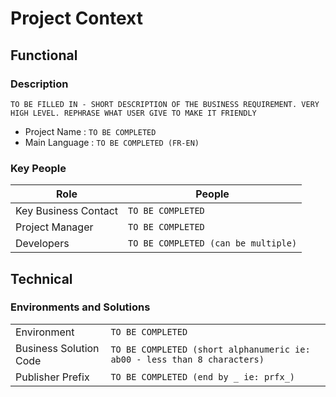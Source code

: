 # Project Context

## Functional

### Description

`TO BE FILLED IN - SHORT DESCRIPTION OF THE BUSINESS REQUIREMENT. VERY HIGH LEVEL. REPHRASE WHAT USER GIVE TO MAKE IT FRIENDLY`

- Project Name : `TO BE COMPLETED`
- Main Language : `TO BE COMPLETED (FR-EN)`

### Key People

| Role | People |
|------|--------|
| Key Business Contact | `TO BE COMPLETED` |
| Project Manager | `TO BE COMPLETED` |
| Developers | `TO BE COMPLETED (can be multiple)` |

## Technical

### Environments and Solutions

| | |
|---|---|
| Environment | `TO BE COMPLETED` |
| Business Solution Code | `TO BE COMPLETED (short alphanumeric ie: ab00 - less than 8 characters)` |
| Publisher Prefix | `TO BE COMPLETED (end by _ ie: prfx_)` |
